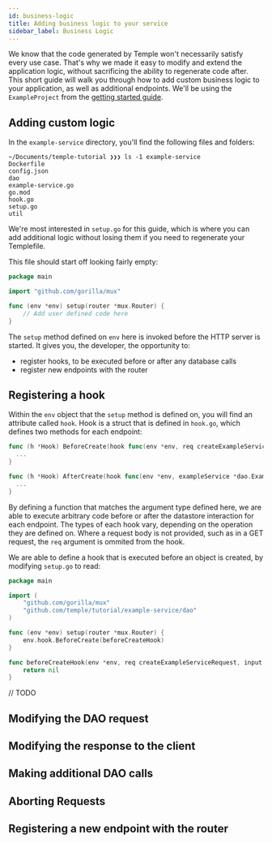 ```yaml
---
id: business-logic
title: Adding business logic to your service 
sidebar_label: Business Logic 
---
```


We know that the code generated by Temple won't necessarily satisfy every use case.
That's why we made it easy to modify and extend the application logic, without sacrificing the ability to regenerate code after.
This short guide will walk you through how to add custom business logic to your application, as well as additional endpoints.
We'll be using the `ExampleProject` from the [getting started guide](getting-started.md).

## Adding custom logic
In the `example-service` directory, you'll find the following files and folders:
```
~/Documents/temple-tutorial ❯❯❯ ls -1 example-service
Dockerfile
config.json
dao
example-service.go
go.mod
hook.go
setup.go
util
```

We're most interested in `setup.go` for this guide, which is where you can add additional logic without losing them if you need to regenerate your Templefile.

This file should start off looking fairly empty:

```go
package main

import "github.com/gorilla/mux"

func (env *env) setup(router *mux.Router) {
	// Add user defined code here
}
```

The `setup` method defined on `env` here is invoked before the HTTP server is started.
It gives you, the developer, the opportunity to:

- register hooks, to be executed before or after any database calls
- register new endpoints with the router

## Registering a hook 
Within the `env` object that the `setup` method is defined on, you will find an attribute called `hook`.
Hook is a struct that is defined in `hook.go`, which defines two methods for each endpoint:

```go
func (h *Hook) BeforeCreate(hook func(env *env, req createExampleServiceRequest, input *dao.CreateExampleServiceInput) *HookError) {
  ...
}

func (h *Hook) AfterCreate(hook func(env *env, exampleService *dao.ExampleService) *HookError) {
  ...
}

```
By defining a function that matches the argument type defined here, we are able to execute arbitrary code before or after the datastore interaction for each endpoint.
The types of each hook vary, depending on the operation they are defined on.
Where a request body is not provided, such as in a GET request, the `req` argument is ommited from the hook.


We are able to define a hook that is executed before an object is created, by modifying `setup.go` to read:

```go
package main

import (
	"github.com/gorilla/mux"
	"github.com/temple/tutorial/example-service/dao"
)

func (env *env) setup(router *mux.Router) {
	env.hook.BeforeCreate(beforeCreateHook)
}

func beforeCreateHook(env *env, req createExampleServiceRequest, input *dao.CreateExampleServiceInput) *HookError {
	return nil
}
```

// TODO
## Modifying the DAO request

## Modifying the response to the client

## Making additional DAO calls

## Aborting Requests

## Registering a new endpoint with the router
